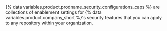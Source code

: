 {% data variables.product.prodname_security_configurations_caps %} are collections of enablement settings for {% data variables.product.company_short %}'s security features that you can apply to any repository within your organization.

